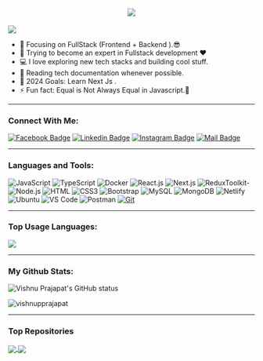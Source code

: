<h1 align="center">
  <a href="https://git.io/typing-svg">
    <img src="https://readme-typing-svg.herokuapp.com/?lines=Hello,+There!+👋;This+is+VISHNU+PRAJAPAT....;Nice+to+meet+you!&center=true&size=25">
  </a>
</h1>

![](https://komarev.com/ghpvc/?username=vishnupprajapat&color=brightgreen)

- 🔭 Focusing on FullStack (Frontend + Backend ).😎
- 🌱 Trying to become an expert in Fullstack development ❤
- 💻 I love exploring new tech stacks and building cool stuff.
- 📰 Reading tech documentation whenever possible.
- 🥅 2024 Goals: Learn Next Js .
- ⚡ Fun fact: Equal is Not Always Equal in Javascript.🤣

---

### Connect With Me:

[![Facebook Badge](https://img.shields.io/badge/Facebook-1877F2?style=for-the-badge&logo=facebook&logoColor=white)](https://www.facebook.com/vishnu.prajapat.3726613)
[![Linkedin Badge](https://img.shields.io/badge/LinkedIn-0077B5?style=for-the-badge&logo=linkedin&logoColor=white)](https://www.linkedin.com/in/vishnu-prajapat-ab3588259/) [![Instagram Badge](https://img.shields.io/badge/Instagram-E4405F?style=for-the-badge&logo=instagram&logoColor=white)](https://instagram.com/dev.vishnuprajapat)
[![Mail Badge](https://img.shields.io/badge/Gmail-D14836?style=for-the-badge&logo=gmail&logoColor=white)](mailto:vishnupprajapat20000@gmail.com)

---

### Languages and Tools:

![JavaScript](https://img.shields.io/badge/JavaScript-F7DF1E?style=flat-square&logo=javascript&logoColor=black)
![TypeScript](https://img.shields.io/badge/TypeScript-007ACC?style=flat-square&logo=typescript&logoColor=white)
![Docker](https://img.shields.io/badge/Docker-0CC1F3?style=flat-square&logo=docker&logoColor=white)
![React.js](https://img.shields.io/badge/React.js-0081CB?style=flat-square&logo=react&logoColor=61DAFB)
![Next.js](https://img.shields.io/badge/Next.js-f7f7f7?style=flastic&logo=Next.js&logoColor=000000)
![ReduxToolkit-](https://img.shields.io/badge/ReduxToolkit-black?style=flastic&logo=Redux&logoColor=764ABC)
![Node.js](https://img.shields.io/badge/Node.js-43853D?style=flat-square&logo=node.js&logoColor=white)
![HTML](https://img.shields.io/badge/HTML5-E34F26?style=flat-square&logo=html5&logoColor=white)
![CSS3](https://img.shields.io/badge/CSS3-1572B6?style=flat-square&logo=css3&logoColor=white)
![Bootstrap](https://img.shields.io/badge/Bootstrap-563D7C?style=flat-square&logo=bootstrap&logoColor=white)
![MySQL](https://img.shields.io/badge/MySQL-005C84?style=flat-square&logo=mysql&logoColor=white)
![MongoDB](https://img.shields.io/badge/MongoDB-F7F7F7?style=flat-square&logo=mongodb&logoColor=49A248)
![Netlify](https://img.shields.io/badge/Netlify-00C7B7?style=flat-square&logo=netlify&logoColor=white)
![Ubuntu](https://img.shields.io/badge/Ubuntu-E05924?style=flat-square&logo=ubuntu&logoColor=black)
![VS Code](https://img.shields.io/badge/VisualStudio-2C2B30?style=flastic&logo=VisualStudioCode&logoColor=007ACC)
![Postman](https://img.shields.io/badge/Postman-f7f7f7?style=flastic&logo=Postman&logoColor=FF6C37)
 <a href="#"><img alt="Git" src="https://img.shields.io/badge/Git-F05033.svg?logo=git&logoColor=white"></a>

---


### Top Usage Languages:

<img align="center" src="https://github-readme-stats.vercel.app/api/top-langs/?username=said7388&layout=compact&theme=yeblu&hide_border=true&&langs_count=8" />

---
### My Github Stats:

<p>
  <img align="center" src="https://github-readme-stats.vercel.app/api?username=vishnupprajapat&show_icons=true&include_all_commits=true&theme=nightowl&hide_border=true" alt="Vishnu Prajapat's GitHub status" />
</p>
<p>
  <img align="center" src="https://github-readme-streak-stats.herokuapp.com/?user=vishnupprajapat&theme=nightowl" alt="vishnupprajapat" />
</p>

---

### Top Repositories

<a href="https://github.com/vishnupprajapat/E-commerce-admin">
  <img align="center" src="https://github-readme-stats.vercel.app/api/pin/?username=vishnupprajapat&repo=E-commerce-admin&theme=nightowl" />
</a>
<a href="https://github.com/vishnupprajapat/netflix">
  <img align="center" src="https://github-readme-stats.vercel.app/api/pin/?username=vishnupprajapat&repo=netflix&theme=nightowl" />
</a>
